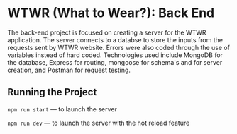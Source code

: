 # WTWR (What to Wear?): Back End

The back-end project is focused on creating a server for the WTWR application. The server connects to a databse to store the inputs from the requests sent by WTWR website. Errors were also coded through the use of variables instead of hard coded. Technologies used include MongoDB for the database, Express for routing, mongoose for schema's and for server creation, and Postman for request testing.

## Running the Project

`npm run start` — to launch the server

`npm run dev` — to launch the server with the hot reload feature
